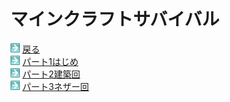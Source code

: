 # マインクラフトサバイバル

<html>
	<body>
		<img src="/../../A301821D-EDD4-4194-96DB-E244DD3B5B57.gif" alt="">
		<a href="../">戻る</a><br />
		<img src="/../../A301821D-EDD4-4194-96DB-E244DD3B5B57.gif" alt="">
		<a href="part1/">パート1はじめ</a><br />
		<img src="/../../A301821D-EDD4-4194-96DB-E244DD3B5B57.gif" alt="">
		<a href="part2/">パート2建築回</a><br />
		<img src="/../../A301821D-EDD4-4194-96DB-E244DD3B5B57.gif" alt="">
		<a href="part3/">パート3ネザー回</a><br />
	</body>
</html>
		
